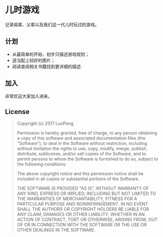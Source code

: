 # 儿时游戏

记录祖辈、父辈以及我们这一代儿时玩过的游戏。

## 计划

+ 从最简单的开始，初步只描述游戏规则；
+ 适当配上较好的图片；
+ 阅读查阅相关书籍找到更详细的描述.

## 加入

非常欢迎大家加入进来。

## License

> Copyright (c) 2017 LuoPeng
> 
> Permission is hereby granted, free of charge, to any person obtaining a copy
> of this software and associated documentation files (the "Software"), to deal
> in the Software without restriction, including without limitation the rights
> to use, copy, modify, merge, publish, distribute, sublicense, and/or sell
> copies of the Software, and to permit persons to whom the Software is
> furnished to do so, subject to the following conditions:
> 
> The above copyright notice and this permission notice shall be included in all
> copies or substantial portions of the Software.
> 
> THE SOFTWARE IS PROVIDED "AS IS", WITHOUT WARRANTY OF ANY KIND, EXPRESS OR
> IMPLIED, INCLUDING BUT NOT LIMITED TO THE WARRANTIES OF MERCHANTABILITY,
> FITNESS FOR A PARTICULAR PURPOSE AND NONINFRINGEMENT. IN NO EVENT SHALL THE
> AUTHORS OR COPYRIGHT HOLDERS BE LIABLE FOR ANY CLAIM, DAMAGES OR OTHER
> LIABILITY, WHETHER IN AN ACTION OF CONTRACT, TORT OR OTHERWISE, ARISING FROM,
> OUT OF OR IN CONNECTION WITH THE SOFTWARE OR THE USE OR OTHER DEALINGS IN THE
> SOFTWARE.